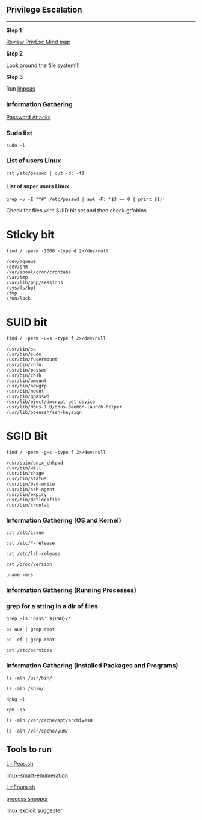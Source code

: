 
## Privilege Escalation
---------------------------------------------

**Step 1**

[Review PrivEsc Mind map](https://raw.githubusercontent.com/hxhBrofessor/PrivEsc-MindMap/main/Linux-Privesc.JPG)

**Step 2** 

Look around the file system!!! 

**Step 3**

Run [linpeas](https://github.com/carlospolop/PEASS-ng/tree/master/linPEAS)

### Information Gathering 
[Password Attacks](https://medium.com/@kuwaitison/local-password-attack-and-credentials-theft-for-windows-linux-5764a1a25363)

### Sudo list
`sudo -l`

### List of users​ Linux 
`cat /etc/passwd | cut -d: -f1`    

#### List of super users Linux 
`grep -v -E "^#" /etc/passwd | awk -F: '$3 == 0 { print $1}'`        

Check for files with SUID bit set and then check gtfobins
# Sticky bit
`find / -perm -1000 -type d 2>/dev/null`   

```
/dev/mqueue
/dev/shm
/var/spool/cron/crontabs
/var/tmp
/var/lib/php/sessions
/sys/fs/bpf
/tmp
/run/lock
``` 

# SUID bit 
`find / -perm -u=s -type f 2>/dev/null` 

```
/usr/bin/su
/usr/bin/sudo
/usr/bin/fusermount
/usr/bin/chfn
/usr/bin/passwd
/usr/bin/chsh
/usr/bin/umount
/usr/bin/newgrp
/usr/bin/mount
/usr/bin/gpasswd
/usr/lib/eject/dmcrypt-get-device
/usr/lib/dbus-1.0/dbus-daemon-launch-helper
/usr/lib/openssh/ssh-keysign
``` 

# SGID Bit 
`find / -perm -g=s -type f 2>/dev/null` 

```
/usr/sbin/unix_chkpwd
/usr/bin/wall
/usr/bin/chage
/usr/bin/status
/usr/bin/bsd-write
/usr/bin/ssh-agent
/usr/bin/expiry
/usr/bin/dotlockfile
/usr/bin/crontab
``` 

### Information Gathering (OS and Kernel)

`cat /etc/issue`

`cat /etc/*-release`

`cat /etc/lsb-release`

`cat /proc/version`

`uname -mrs`

### Information Gathering (Running Processes)

### grep for a string in a dir of files
`grep -ls 'pass' ${PWD}/* `

`ps aux | grep root`

`ps -ef | grep root`

`cat /etc/services `

### Information Gathering (Installed Packages and Programs)

`ls -alh /usr/bin/`

`ls -alh /sbin/`

`dpkg -l`

`rpm -qa`

`ls -alh /var/cache/apt/archivesO`

`ls -alh /var/cache/yum/`

## Tools to run

[LinPeas.sh](https://github.com/carlospolop/PEASS-ng/releases/tag/20230101)


[linux-smart-enumeration](https://github.com/diego-treitos/linux-smart-enumeration)


[LinEnum.sh](https://github.com/rebootuser/LinEnum/blob/master/LinEnum.sh)


[process snooper](https://github.com/DominicBreuker/pspy) 


[linux exploit suggester](https://github.com/jondonas/linux-exploit-suggester-2)
